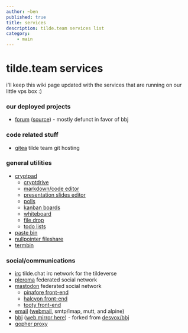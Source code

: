 ```yaml
---
author: ~ben
published: true
title: services
description: tilde.team services list
category: 
    - main
---
```


# tilde.team services

i'll keep this wiki page updated with the services that are running on our little vps box :)


### our deployed projects

* [forum](https://forum.tilde.team) ([source](https://tildegit.org/team/forum)) - mostly defunct in favor of bbj


### code related stuff

* [gitea](https://tildegit.org/) tilde team git hosting


### general utilities

* [cryptpad](https://pad.tildeverse.org)
    - [cryptdrive](https://pad.tildeverse.org/drive/)
    - [markdown/code editor](https://pad.tildeverse.org/code/)
    - [presentation slides editor](https://pad.tildeverse.org/slides/)
    - [polls](https://pad.tildeverse.org/poll/)
    - [kanban boards](https://pad.tildeverse.org/kanban/)
    - [whiteboard](https://pad.tildeverse.org/whiteboard/)
    - [file drop](https://pad.tildeverse.org/file/)
    - [todo lists](https://pad.tildeverse.org/todo/)
* [paste bin](https://paste.tildeverse.org)
* [nullpointer fileshare](https://ttm.sh)
* [termbin](https://bin.tilde.team)


### social/communications

* [irc](https://tilde.chat) tilde.chat irc network for the tildeverse
* [pleroma](https://pleroma.tilde.zone) federated social network
* [mastodon](https://tilde.zone) federated social network
    - [pinafore front-end](https://pinafore.tilde.zone)
    - [halcyon front-end](https://halcyon.tilde.zone)
    - [tooty front-end](https://tooty.tilde.zone)
* [email](?page=email) ([webmail](https://mail.tilde.team), smtp/imap, mutt, and alpine)
* [bbj](https://tildegit.org/team/bbj) ([web mirror here](https://bbj.tilde.team)) - forked from [desvox/bbj](https://github.com/desvox/bbj)
* [gopher proxy](https://gopher.tilde.team)

